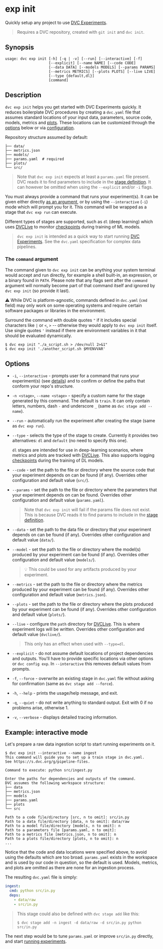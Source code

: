 # exp init

Quickly setup any project to use [DVC Experiments].

> Requires a <abbr>DVC repository</abbr>, created with `git init` and
> `dvc init`.

## Synopsis

```usage
usage: dvc exp init [-h] [-q | -v] [--run] [--interactive] [-f]
                    [--explicit] [--name NAME] [--code CODE]
                    [--data DATA] [--models MODELS] [--params PARAMS]
                    [--metrics METRICS] [--plots PLOTS] [--live LIVE]
                    [--type {default,dl}]
                    [command]
```

## Description

`dvc exp init` helps you get started with DVC Experiments quickly. It reduces
boilerplate DVC procedures by creating a `dvc.yaml` file that assumes standard
locations of your input data, <abbr>parameters</abbr>, source code, models,
<abbr>metrics</abbr> and [plots](/doc/command-reference/plots). These locations
can be customized through the [options](#options) below or via
[configuration](/doc/command-reference/config#exp).

Repository structure assumed by default:

```
├── data/
├── metrics.json
├── models/
├── params.yaml  # required
├── plots/
└── src/
```

> Note that `dvc exp init` expects at least a `params.yaml` file present. DVC
> reads it to find parameters to include in the [stage definition]. It can
> however be omitted when using the `--explicit` and/or `-i` flags.

You must always provide a command that runs your experiment(s). It can be given
either directly [as an argument](#the-command-argument), or by using the
`--interactive` (`-i`) mode which will prompt you for it. This command will be
wrapped as a <abbr>stage</abbr> that `dvc exp run` can execute.

Different types of stages are supported, such as `dl` (deep learning) which uses
[DVCLive](/doc/dvclive) to monitor [checkpoints] during training of ML models.

> `dvc exp init` is intended as a quick way to start running [DVC Experiments].
> See the `dvc.yaml` specification for complex data pipelines.

[stage definition]:
  /doc/user-guide/project-structure/pipelines-files#stage-entries
[checkpoints]: /doc/user-guide/experiment-management/checkpoints
[dvc experiments]: /doc/user-guide/experiment-management/experiments-overview

### The `command` argument

The command given to `dvc exp init` can be anything your system terminal would
accept and run directly, for example a shell built-in, an expression, or a
binary found in `PATH`. Please note that any flags sent after the `command`
argument will normally become part of that command itself and ignored by
`dvc exp init` (so provide it last).

⚠️ While DVC is platform-agnostic, commands defined in `dvc.yaml` (`cmd` field)
may only work on some operating systems and require certain software packages or
libraries in the environment.

Surround the command with double quotes `"` if it includes special characters
like `|` or `<`, `>` -- otherwise they would apply to `dvc exp init` itself. Use
single quotes `'` instead if there are environment variables in it that should
be evaluated dynamically.

```dvc
$ dvc exp init "./a_script.sh > /dev/null 2>&1"
$ dvc exp init './another_script.sh $MYENVVAR'
```

## Options

- `-i`, `--interactive` - prompts user for a command that runs your
  experiment(s) (see [details](#the-command-argument)) and to confirm or define
  the paths that conform your repo's structure.

- `-n <stage>`, `--name <stage>` - specify a custom name for the stage generated
  by this command. The default is `train`. It can only contain letters, numbers,
  dash `-` and underscore `_` (same as `dvc stage add --name`).

- `--run` - automatically run the experiment after creating the stage (same as
  `dvc exp run`).

- `--type` - selects the type of the stage to create. Currently it provides two
  alternatives: `dl` and `default` (no need to specify this one).

  `dl` stages are intended for use in deep-learning scenarios, where metrics and
  plots are tracked with [DVCLive](/doc/dvclive). This also supports logging
  [checkpoints](/doc/command-reference/exp/run#checkpoints) during the training
  of DL models.

- `--code` - set the path to the file or directory where the source code that
  your experiment depends on can be found (if any). Overrides other
  configuration and default value (`src/`).

- `--params` - set the path to the file or directory where the
  </abbr>parameters</abbr> that your experiment depends on can be found.
  Overrides other configuration and default value (`params.yaml`).

  > Note that `dvc exp init` will fail if the params file does not exist. This
  > is because DVC reads it to find params to include in the [stage definition].

- `--data` - set the path to the data file or directory that your experiment
  depends on can be found (if any). Overrides other configuration and default
  value (`data/`).

- `--model` - set the path to the file or directory where the model(s) produced
  by your experiment can be found (if any). Overrides other configuration and
  default value (`models/`).

  > 💡 This could be used for any artifacts produced by your experiment.

- `--metrics` - set the path to the file or directory where the metrics produced
  by your experiment can be found (if any). Overrides other configuration and
  default value (`metrics.json`).

- `--plots` - set the path to the file or directory where the plots produced by
  your experiment can be found (if any). Overrides other configuration and
  default value (`plots/`).

- `--live` - configure the `path` directory for [DVCLive](/doc/dvclive). This is
  where experiment logs will be written. Overrides other configuration and
  default value (`dvclive/`).

  > This only has an effect when used with `--type=dl`.

- `--explicit` - do not assume default locations of project dependencies and
  outputs. You'll have to provide specific locations via other options or
  `dvc config exp`. In `--interactive` this removes default values from prompts.

- `-f`, `--force` - overwrite an existing stage in `dvc.yaml` file without
  asking for confirmation (same as `dvc stage add --force`).

- `-h`, `--help` - prints the usage/help message, and exit.

- `-q`, `--quiet` - do not write anything to standard output. Exit with 0 if no
  problems arise, otherwise 1.

- `-v`, `--verbose` - displays detailed tracing information.

## Example: interactive mode

Let's prepare a raw data ingestion script to start running experiments on it.

```dvc
$ dvc exp init --interactive --name ingest
This command will guide you to set up a train stage in dvc.yaml.
See https://s.dvc.org/g/pipeline-files.

Command to execute: python src/ingest.py

Enter the paths for dependencies and outputs of the command.
DVC assumes the following workspace structure:
├── data
├── metrics.json
├── models
├── params.yaml
├── plots
└── src

Path to a code file/directory [src, n to omit]: src/in.py
Path to a data file/directory [data, n to omit]: data/raw
Path to a model file/directory [models, n to omit]: n
Path to a parameters file [params.yaml, n to omit]:
Path to a metrics file [metrics.json, n to omit]: n
Path to a plots file/directory [plots, n to omit]: n
...
```

Notice that the code and data locations were specified above, to avoid using the
defaults which are too broad. `params.yaml` exists in the workspace and is used
by our code in question, so the default is used. Models, metrics, and plots are
omitted as there are none for an ingestion process.

The resulting `dvc.yaml` file is simply:

```yaml
ingest:
  cmd: python src/in.py
  deps:
    - data/raw
    - src/in.py
```

> This <abbr>stage</abbr> could also be defined with `dvc stage add` like this:
>
> ```dvc
> $ dvc stage add -n ingest -d data/raw -d src/in.py python src/in.py
> ```

The next step would be to tune `params.yaml` or improve `src/in.py` directly,
and start [running experiments](/doc/command-reference/exp/run).
